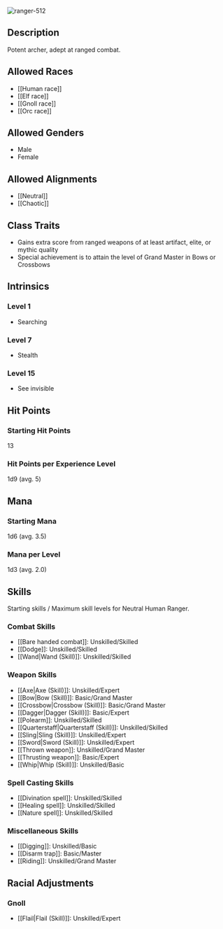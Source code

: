 ![ranger-512](https://github.com/hyvanmielenpelit/GnollHack/assets/16661034/dac012e9-5fae-4456-bef1-5c4f5ca77d18)

## Description
Potent archer, adept at ranged combat.

## Allowed Races
- [[Human race]]
- [[Elf race]]
- [[Gnoll race]]
- [[Orc race]]

## Allowed Genders
- Male
- Female

## Allowed Alignments
- [[Neutral]]
- [[Chaotic]]

## Class Traits
- Gains extra score from ranged weapons of at least artifact, elite, or mythic quality
- Special achievement is to attain the level of Grand Master in Bows or Crossbows

## Intrinsics
### Level 1
- Searching

### Level 7
- Stealth

### Level 15
- See invisible

## Hit Points
### Starting Hit Points

13

### Hit Points per Experience Level

1d9 (avg. 5)


## Mana
### Starting Mana

1d6 (avg. 3.5)

### Mana per Level

1d3 (avg. 2.0)


## Skills
Starting skills / Maximum skill levels for Neutral Human Ranger.

### Combat Skills 
* [[Bare handed combat]]: Unskilled/Skilled 
* [[Dodge]]: Unskilled/Skilled
* [[Wand|Wand (Skill)]]: Unskilled/Skilled 

### Weapon Skills 
* [[Axe|Axe (Skill)]]: Unskilled/Expert 
* [[Bow|Bow (Skill)]]: Basic/Grand Master
* [[Crossbow|Crossbow (Skill)]]: Basic/Grand Master
* [[Dagger|Dagger (Skill)]]: Basic/Expert 
* [[Polearm]]: Unskilled/Skilled 
* [[Quarterstaff|Quarterstaff (Skill)]]: Unskilled/Skilled 
* [[Sling|Sling (Skill)]]: Unskilled/Expert 
* [[Sword|Sword (Skill)]]: Unskilled/Expert 
* [[Thrown weapon]]: Unskilled/Grand Master
* [[Thrusting weapon]]: Basic/Expert 
* [[Whip|Whip (Skill)]]: Unskilled/Basic 

### Spell Casting Skills 
* [[Divination spell]]: Unskilled/Skilled
* [[Healing spell]]: Unskilled/Skilled
* [[Nature spell]]: Unskilled/Skilled

### Miscellaneous Skills
* [[Digging]]: Unskilled/Basic 
* [[Disarm trap]]: Basic/Master
* [[Riding]]: Unskilled/Grand Master

## Racial Adjustments
### Gnoll
- [[Flail|Flail (Skill)]]: Unskilled/Expert